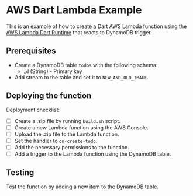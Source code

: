 # AWS Dart Lambda Example

This is an example of how to create a Dart AWS Lambda function using the [AWS Lambda Dart Runtime]() that reacts to DynamoDB trigger.

## Prerequisites
- Create a DynamoDB table `todos` with the following schema:
  - `id` (String) - Primary key
- Add stream to the table and set it to `NEW_AND_OLD_IMAGE`.

## Deploying the function
Deployment checklist:

- [ ] Create a .zip file by running `build.sh` script.
- [ ] Create a new Lambda function using the AWS Console.
- [ ] Upload the .zip file to the Lambda function.
- [ ] Set the handler to `on-create-todo`.
- [ ] Add the necessary permissions to the function.
- [ ] Add a trigger to the Lambda function using the DynamoDB table.

## Testing

Test the function by adding a new item to the DynamoDB table.
